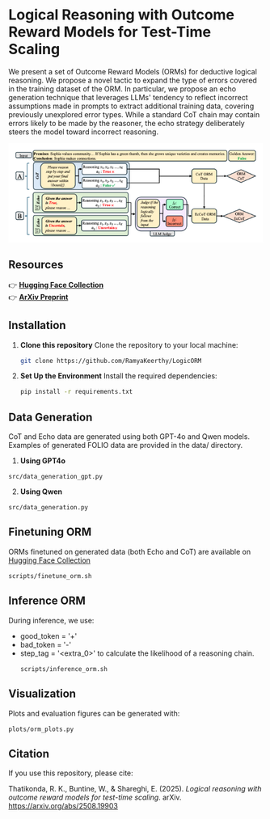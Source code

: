 # Logical Reasoning with Outcome Reward Models for Test-Time Scaling
We present a set of Outcome Reward Models (ORMs) for deductive logical reasoning. We propose a novel tactic to expand the type of errors covered in the training dataset of the ORM. In particular, we propose an echo generation technique that leverages LLMs' tendency to reflect incorrect assumptions made in prompts to extract additional training data, covering previously unexplored error types. While a standard CoT chain may contain errors likely to be made by the reasoner, the echo strategy deliberately steers the model toward incorrect reasoning.

![LogicORM](plots/orm_method.png)

## Resources

👉 **[Hugging Face Collection](https://huggingface.co/collections/ramyakeerthyt/qwen25-logic-orm-685cd7da3509631fc93235de)**  
👉 **[ArXiv Preprint](http://arxiv.org/abs/2508.19903)**


## Installation

1. **Clone this repository**
   Clone the repository to your local machine:
   ```bash
   git clone https://github.com/RamyaKeerthy/LogicORM

2. **Set Up the Environment**
  Install the required dependencies:
   ```bash
   pip install -r requirements.txt

## Data Generation
CoT and Echo data are generated using both GPT-4o and Qwen models.
Examples of generated FOLIO data are provided in the data/ directory.
1. **Using GPT4o**
  ```
  src/data_generation_gpt.py
  ```
2. **Using Qwen**
  ```
  src/data_generation.py
  ```

## Finetuning ORM
ORMs finetuned on generated data (both Echo and CoT) are available on [Hugging Face Collection](https://huggingface.co/collections/ramyakeerthyt/qwen25-logic-orm-685cd7da3509631fc93235de)
```
scripts/finetune_orm.sh
```

## Inference ORM
During inference, we use:
- good_token = '+'
- bad_token = '-'
- step_tag = '<extra_0>'
to calculate the likelihood of a reasoning chain.
  ```
  scripts/inference_orm.sh
  ```
## Visualization
Plots and evaluation figures can be generated with:
  ```
  plots/orm_plots.py
  ```

## Citation
If you use this repository, please cite:

Thatikonda, R. K., Buntine, W., & Shareghi, E. (2025). *Logical reasoning with outcome reward models for test-time scaling*. arXiv. https://arxiv.org/abs/2508.19903
